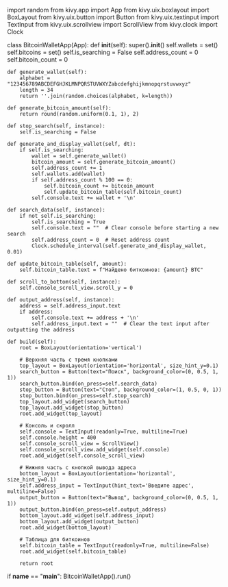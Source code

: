 import random
from kivy.app import App
from kivy.uix.boxlayout import BoxLayout
from kivy.uix.button import Button
from kivy.uix.textinput import TextInput
from kivy.uix.scrollview import ScrollView
from kivy.clock import Clock

class BitcoinWalletApp(App):
    def __init__(self):
        super().__init__()
        self.wallets = set()
        self.bitcoins = set()
        self.is_searching = False
        self.address_count = 0
        self.bitcoin_count = 0

    def generate_wallet(self):
        alphabet = "123456789ABCDEFGHJKLMNPQRSTUVWXYZabcdefghijkmnopqrstuvwxyz"
        length = 34
        return ''.join(random.choices(alphabet, k=length))

    def generate_bitcoin_amount(self):
        return round(random.uniform(0.1, 1), 2)

    def stop_search(self, instance):
        self.is_searching = False

    def generate_and_display_wallet(self, dt):
        if self.is_searching:
            wallet = self.generate_wallet()
            bitcoin_amount = self.generate_bitcoin_amount()
            self.address_count += 1
            self.wallets.add(wallet)
            if self.address_count % 100 == 0:
                self.bitcoin_count += bitcoin_amount
                self.update_bitcoin_table(self.bitcoin_count)
            self.console.text += wallet + '\n'

    def search_data(self, instance):
        if not self.is_searching:
            self.is_searching = True
            self.console.text = ""  # Clear console before starting a new search
            self.address_count = 0  # Reset address count
            Clock.schedule_interval(self.generate_and_display_wallet, 0.01)

    def update_bitcoin_table(self, amount):
        self.bitcoin_table.text = f"Найдено биткоинов: {amount} BTC"

    def scroll_to_bottom(self, instance):
        self.console_scroll_view.scroll_y = 0

    def output_address(self, instance):
        address = self.address_input.text
        if address:
            self.console.text += address + '\n'
            self.address_input.text = ""  # Clear the text input after outputting the address

    def build(self):
        root = BoxLayout(orientation='vertical')

        # Верхняя часть с тремя кнопками
        top_layout = BoxLayout(orientation='horizontal', size_hint_y=0.1)
        search_button = Button(text="Поиск", background_color=(0, 0.5, 1, 1))
        search_button.bind(on_press=self.search_data)
        stop_button = Button(text="Стоп", background_color=(1, 0.5, 0, 1))
        stop_button.bind(on_press=self.stop_search)
        top_layout.add_widget(search_button)
        top_layout.add_widget(stop_button)
        root.add_widget(top_layout)

        # Консоль и скролл
        self.console = TextInput(readonly=True, multiline=True)
        self.console.height = 400
        self.console_scroll_view = ScrollView()
        self.console_scroll_view.add_widget(self.console)
        root.add_widget(self.console_scroll_view)

        # Нижняя часть с кнопкой вывода адреса
        bottom_layout = BoxLayout(orientation='horizontal', size_hint_y=0.1)
        self.address_input = TextInput(hint_text='Введите адрес', multiline=False)
        output_button = Button(text="Вывод", background_color=(0, 0.5, 1, 1))
        output_button.bind(on_press=self.output_address)
        bottom_layout.add_widget(self.address_input)
        bottom_layout.add_widget(output_button)
        root.add_widget(bottom_layout)

        # Таблица для биткоинов
        self.bitcoin_table = TextInput(readonly=True, multiline=False)
        root.add_widget(self.bitcoin_table)

        return root

if __name__ == "__main__":
    BitcoinWalletApp().run()
